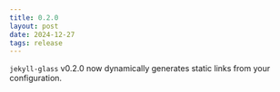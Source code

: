 ```yaml
---
title: 0.2.0
layout: post
date: 2024-12-27
tags: release
---
```

`jekyll-glass` v0.2.0 now dynamically generates static links from your configuration.